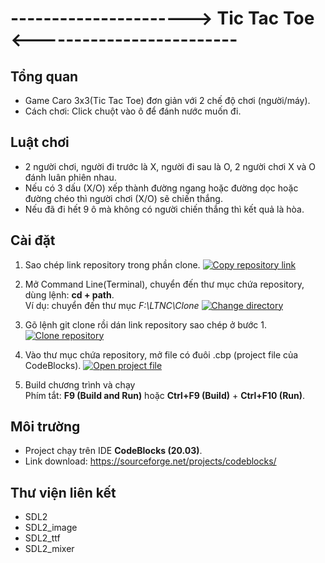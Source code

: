 # ----------------------> Tic Tac Toe <-------------------------




## Tổng quan
- Game Caro 3x3(Tic Tac Toe) đơn giản với 2 chế độ chơi (người/máy).
- Cách chơi: Click chuột vào ô để đánh nước muốn đi.
## Luật chơi
- 2 người chơi, người đi trước là X, người đi sau là O, 2 người chơi X và O đánh luân phiên nhau. 
- Nếu có 3 dấu (X/O) xếp thành đường ngang hoặc đường dọc hoặc đường chéo thì người chơi (X/O) sẽ chiến thắng. 
- Nếu đã đi hết 9 ô mà không có người chiến thắng thì kết quả là hòa.

## Cài đặt

1. Sao chép link repository trong phần clone.
[![Copy repository link](https://i.postimg.cc/90jkybmD/Screenshot-2023-04-08-095942.png)](https://postimg.cc/HcB3gQ7m)

2. Mở Command Line(Terminal), chuyển đến thư mục chứa repository, dùng lệnh: **cd + path**. <br>Ví dụ: chuyển đến thư mục *F:\LTNC\Clone*
[![Change directory](https://i.postimg.cc/28jbCBhY/Screenshot-2023-04-08-102529.png)](https://postimg.cc/5jGN3ysK)

3. Gõ lệnh git clone rồi dán link repository sao chép ở bước 1.
[![Clone repository](https://i.postimg.cc/W1Xxxxjj/Screenshot-2023-04-08-103135.png)](https://postimg.cc/TK5kD7pH)

4. Vào thư mục chứa repository, mở file có đuôi .cbp (project file của CodeBlocks).
[![Open project file](https://i.postimg.cc/Bn742jjx/Screenshot-2023-04-08-103822.png)](https://postimg.cc/3kGsTJCR)

5. Build chương trình và chạy <br>
Phím tắt: **F9 (Build and Run)** hoặc **Ctrl+F9 (Build)** + **Ctrl+F10 (Run)**.




## Môi trường
- Project chạy trên IDE **CodeBlocks (20.03)**.
- Link download: <https://sourceforge.net/projects/codeblocks/>
## Thư viện liên kết
- SDL2
- SDL2_image
- SDL2_ttf
- SDL2_mixer

